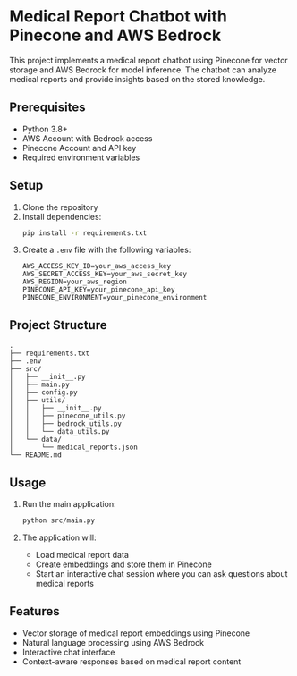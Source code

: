 # Medical Report Chatbot with Pinecone and AWS Bedrock

This project implements a medical report chatbot using Pinecone for vector storage and AWS Bedrock for model inference. The chatbot can analyze medical reports and provide insights based on the stored knowledge.

## Prerequisites

- Python 3.8+
- AWS Account with Bedrock access
- Pinecone Account and API key
- Required environment variables

## Setup

1. Clone the repository
2. Install dependencies:
   ```bash
   pip install -r requirements.txt
   ```
3. Create a `.env` file with the following variables:
   ```
   AWS_ACCESS_KEY_ID=your_aws_access_key
   AWS_SECRET_ACCESS_KEY=your_aws_secret_key
   AWS_REGION=your_aws_region
   PINECONE_API_KEY=your_pinecone_api_key
   PINECONE_ENVIRONMENT=your_pinecone_environment
   ```

## Project Structure

```
.
├── requirements.txt
├── .env
├── src/
│   ├── __init__.py
│   ├── main.py
│   ├── config.py
│   ├── utils/
│   │   ├── __init__.py
│   │   ├── pinecone_utils.py
│   │   ├── bedrock_utils.py
│   │   └── data_utils.py
│   └── data/
│       └── medical_reports.json
└── README.md
```

## Usage

1. Run the main application:
   ```bash
   python src/main.py
   ```

2. The application will:
   - Load medical report data
   - Create embeddings and store them in Pinecone
   - Start an interactive chat session where you can ask questions about medical reports

## Features

- Vector storage of medical report embeddings using Pinecone
- Natural language processing using AWS Bedrock
- Interactive chat interface
- Context-aware responses based on medical report content